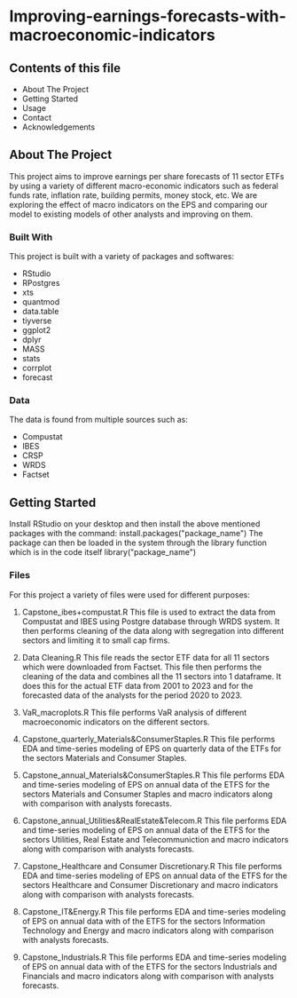 # Improving-earnings-forecasts-with-macroeconomic-indicators

## Contents of this file
 - About The Project
 - Getting Started
 - Usage
 - Contact
 - Acknowledgements

## About The Project
This project aims to improve earnings per share forecasts of 11 sector ETFs by using a variety of different macro-economic indicators such as federal funds rate, inflation rate, building permits, money stock, etc. We are exploring the effect of macro indicators on the EPS and comparing our model to existing models of other analysts and improving on them.

### Built With
This project is built with a variety of packages and softwares:
- RStudio
- RPostgres
- xts
- quantmod
- data.table
- tiyverse
- ggplot2
- dplyr
- MASS
- stats
- corrplot
- forecast

### Data
The data is found from multiple sources such as:
- Compustat
- IBES
- CRSP
- WRDS
- Factset

## Getting Started
Install RStudio on your desktop and then install the above mentioned packages with the command:
install.packages("package_name")
The package can then be loaded in the system through the library function which is in the code itself
library("package_name")

### Files
For this project a variety of files were used for different purposes:

1. Capstone_ibes+compustat.R
This file is used to extract the data from Compustat and IBES using Postgre database through WRDS system. It then performs cleaning of the data along with segregation into different sectors and limiting it to small cap firms.

2. Data Cleaning.R
This file reads the sector ETF data for all 11 sectors which were downloaded from Factset. This file then performs the cleaning of the data and combines all the 11 sectors into 1 dataframe. It does this for the actual ETF data from 2001 to 2023 and for the forecasted data of the analysts for the period 2020 to 2023.

3. VaR_macroplots.R
This file performs VaR analysis of different macroeconomic indicators on the different sectors. 

4. Capstone_quarterly_Materials&ConsumerStaples.R
This file performs EDA and time-series modeling of EPS on quarterly data of the ETFs for the sectors Materials and Consumer Staples.

5. Capstone_annual_Materials&ConsumerStaples.R
This file performs EDA and time-series modeling of EPS on annual data of the ETFS for the sectors Materials and Consumer Staples and macro indicators along with comparison with analysts forecasts.

6. Capstone_annual_Utilities&RealEstate&Telecom.R
This file performs EDA and time-series modeling of EPS on annual data of the ETFS for the sectors Utilities, Real Estate and Telecommuniction and macro indicators along with comparison with analysts forecasts.

7. Capstone_Healthcare and Consumer Discretionary.R
This file performs EDA and time-series modeling of EPS on annual data of the ETFS for the sectors Healthcare and Consumer Discretionary and macro indicators along with comparison with analysts forecasts.

8. Capstone_IT&Energy.R
This file performs EDA and time-series modeling of EPS on annual data with of the ETFS for the sectors Information Technology and Energy and macro indicators along with comparison with analysts forecasts.

9. Capstone_Industrials.R
This file performs EDA and time-series modeling of EPS on annual data with of the ETFS for the sectors Industrials and Financials and macro indicators along with comparison with analysts forecasts.
